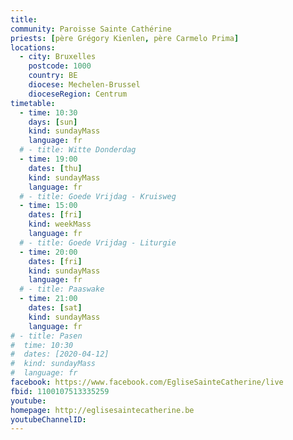 ```yaml
---
title:
community: Paroisse Sainte Cathérine
priests: [père Grégory Kienlen, père Carmelo Prima]
locations:
  - city: Bruxelles
    postcode: 1000
    country: BE
    diocese: Mechelen-Brussel
    dioceseRegion: Centrum
timetable:
  - time: 10:30
    days: [sun]
    kind: sundayMass
    language: fr
  # - title: Witte Donderdag
  - time: 19:00
    dates: [thu]
    kind: sundayMass
    language: fr
  # - title: Goede Vrijdag - Kruisweg
  - time: 15:00
    dates: [fri]
    kind: weekMass
    language: fr
  # - title: Goede Vrijdag - Liturgie
  - time: 20:00
    dates: [fri]
    kind: sundayMass
    language: fr
  # - title: Paaswake
  - time: 21:00
    dates: [sat]
    kind: sundayMass
    language: fr
# - title: Pasen
#  time: 10:30
#  dates: [2020-04-12]
#  kind: sundayMass
#  language: fr 
facebook: https://www.facebook.com/EgliseSainteCatherine/live
fbid: 1100107513335259
youtube:
homepage: http://eglisesaintecatherine.be
youtubeChannelID:
---
```

